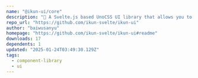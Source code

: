 ```yaml
---
name: "@ikun-ui/core"
description: "🐔 A Svelte.js based UnoCSS UI library that allows you to make websites"
repo_url: "https://github.com/ikun-svelte/ikun-ui"
author: "baiwusanyu"
homepage: "https://github.com/ikun-svelte/ikun-ui#readme"
downloads: 17
dependents: 1
updated: "2025-01-24T03:49:30.129Z"
tags: 
  - component-library
  - ui
---
```

